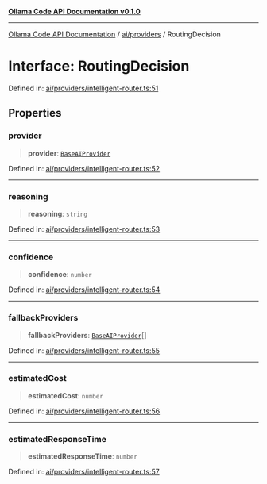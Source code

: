 [**Ollama Code API Documentation v0.1.0**](../../../README.md)

***

[Ollama Code API Documentation](../../../modules.md) / [ai/providers](../README.md) / RoutingDecision

# Interface: RoutingDecision

Defined in: [ai/providers/intelligent-router.ts:51](https://github.com/erichchampion/ollama-code/blob/f579fc18d250ee6a96568b59118babb3bbd950b6/ollama-code/src/ai/providers/intelligent-router.ts#L51)

## Properties

### provider

> **provider**: [`BaseAIProvider`](../classes/BaseAIProvider.md)

Defined in: [ai/providers/intelligent-router.ts:52](https://github.com/erichchampion/ollama-code/blob/f579fc18d250ee6a96568b59118babb3bbd950b6/ollama-code/src/ai/providers/intelligent-router.ts#L52)

***

### reasoning

> **reasoning**: `string`

Defined in: [ai/providers/intelligent-router.ts:53](https://github.com/erichchampion/ollama-code/blob/f579fc18d250ee6a96568b59118babb3bbd950b6/ollama-code/src/ai/providers/intelligent-router.ts#L53)

***

### confidence

> **confidence**: `number`

Defined in: [ai/providers/intelligent-router.ts:54](https://github.com/erichchampion/ollama-code/blob/f579fc18d250ee6a96568b59118babb3bbd950b6/ollama-code/src/ai/providers/intelligent-router.ts#L54)

***

### fallbackProviders

> **fallbackProviders**: [`BaseAIProvider`](../classes/BaseAIProvider.md)[]

Defined in: [ai/providers/intelligent-router.ts:55](https://github.com/erichchampion/ollama-code/blob/f579fc18d250ee6a96568b59118babb3bbd950b6/ollama-code/src/ai/providers/intelligent-router.ts#L55)

***

### estimatedCost

> **estimatedCost**: `number`

Defined in: [ai/providers/intelligent-router.ts:56](https://github.com/erichchampion/ollama-code/blob/f579fc18d250ee6a96568b59118babb3bbd950b6/ollama-code/src/ai/providers/intelligent-router.ts#L56)

***

### estimatedResponseTime

> **estimatedResponseTime**: `number`

Defined in: [ai/providers/intelligent-router.ts:57](https://github.com/erichchampion/ollama-code/blob/f579fc18d250ee6a96568b59118babb3bbd950b6/ollama-code/src/ai/providers/intelligent-router.ts#L57)
